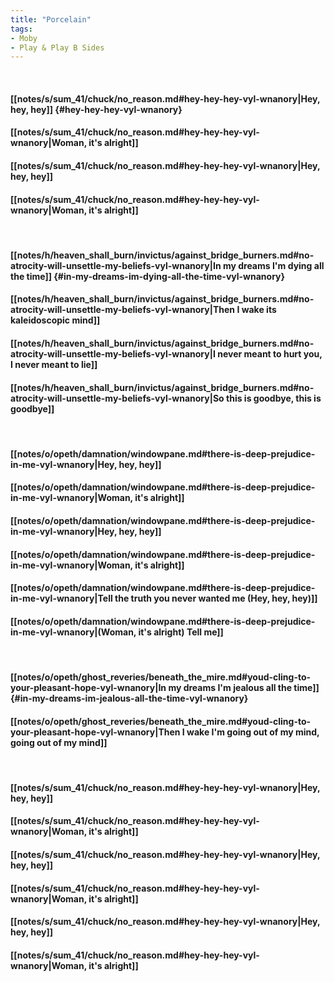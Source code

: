 ```yaml
---
title: "Porcelain"
tags:
- Moby
- Play & Play B Sides
---
```

&nbsp;
#### [[notes/s/sum_41/chuck/no_reason.md#hey-hey-hey-vyl-wnanory|Hey, hey, hey]] {#hey-hey-hey-vyl-wnanory}
#### [[notes/s/sum_41/chuck/no_reason.md#hey-hey-hey-vyl-wnanory|Woman, it's alright]]
#### [[notes/s/sum_41/chuck/no_reason.md#hey-hey-hey-vyl-wnanory|Hey, hey, hey]]
#### [[notes/s/sum_41/chuck/no_reason.md#hey-hey-hey-vyl-wnanory|Woman, it's alright]]
&nbsp;
#### [[notes/h/heaven_shall_burn/invictus/against_bridge_burners.md#no-atrocity-will-unsettle-my-beliefs-vyl-wnanory|In my dreams I'm dying all the time]] {#in-my-dreams-im-dying-all-the-time-vyl-wnanory}
#### [[notes/h/heaven_shall_burn/invictus/against_bridge_burners.md#no-atrocity-will-unsettle-my-beliefs-vyl-wnanory|Then I wake its kaleidoscopic mind]]
#### [[notes/h/heaven_shall_burn/invictus/against_bridge_burners.md#no-atrocity-will-unsettle-my-beliefs-vyl-wnanory|I never meant to hurt you, I never meant to lie]]
#### [[notes/h/heaven_shall_burn/invictus/against_bridge_burners.md#no-atrocity-will-unsettle-my-beliefs-vyl-wnanory|So this is goodbye, this is goodbye]]
&nbsp;
#### [[notes/o/opeth/damnation/windowpane.md#there-is-deep-prejudice-in-me-vyl-wnanory|Hey, hey, hey]]
#### [[notes/o/opeth/damnation/windowpane.md#there-is-deep-prejudice-in-me-vyl-wnanory|Woman, it's alright]]
#### [[notes/o/opeth/damnation/windowpane.md#there-is-deep-prejudice-in-me-vyl-wnanory|Hey, hey, hey]]
#### [[notes/o/opeth/damnation/windowpane.md#there-is-deep-prejudice-in-me-vyl-wnanory|Woman, it's alright]]
#### [[notes/o/opeth/damnation/windowpane.md#there-is-deep-prejudice-in-me-vyl-wnanory|Tell the truth you never wanted me (Hey, hey, hey)]]
#### [[notes/o/opeth/damnation/windowpane.md#there-is-deep-prejudice-in-me-vyl-wnanory|(Woman, it's alright) Tell me]]
&nbsp;
#### [[notes/o/opeth/ghost_reveries/beneath_the_mire.md#youd-cling-to-your-pleasant-hope-vyl-wnanory|In my dreams I'm jealous all the time]] {#in-my-dreams-im-jealous-all-the-time-vyl-wnanory}
#### [[notes/o/opeth/ghost_reveries/beneath_the_mire.md#youd-cling-to-your-pleasant-hope-vyl-wnanory|Then I wake I'm going out of my mind, going out of my mind]]
&nbsp;
#### [[notes/s/sum_41/chuck/no_reason.md#hey-hey-hey-vyl-wnanory|Hey, hey, hey]]
#### [[notes/s/sum_41/chuck/no_reason.md#hey-hey-hey-vyl-wnanory|Woman, it's alright]]
#### [[notes/s/sum_41/chuck/no_reason.md#hey-hey-hey-vyl-wnanory|Hey, hey, hey]]
#### [[notes/s/sum_41/chuck/no_reason.md#hey-hey-hey-vyl-wnanory|Woman, it's alright]]
#### [[notes/s/sum_41/chuck/no_reason.md#hey-hey-hey-vyl-wnanory|Hey, hey, hey]]
#### [[notes/s/sum_41/chuck/no_reason.md#hey-hey-hey-vyl-wnanory|Woman, it's alright]]
